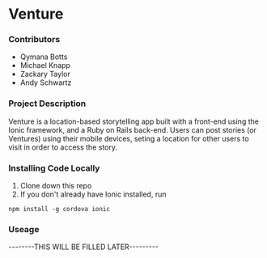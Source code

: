 # Venture

### Contributors

* Qymana Botts
* Michael Knapp
* Zackary Taylor
* Andy Schwartz

### Project Description

Venture is a location-based storytelling app built with a front-end using the Ionic framework, and a Ruby on Rails back-end. Users can post stories (or Ventures) using their mobile devices, seting a location for other users to visit in order to access the story. 

### Installing Code Locally

1. Clone down this repo
2. If you don't already have Ionic installed, run 
````
npm install -g cordova ionic
````


### Useage

--------THIS WILL BE FILLED LATER---------

